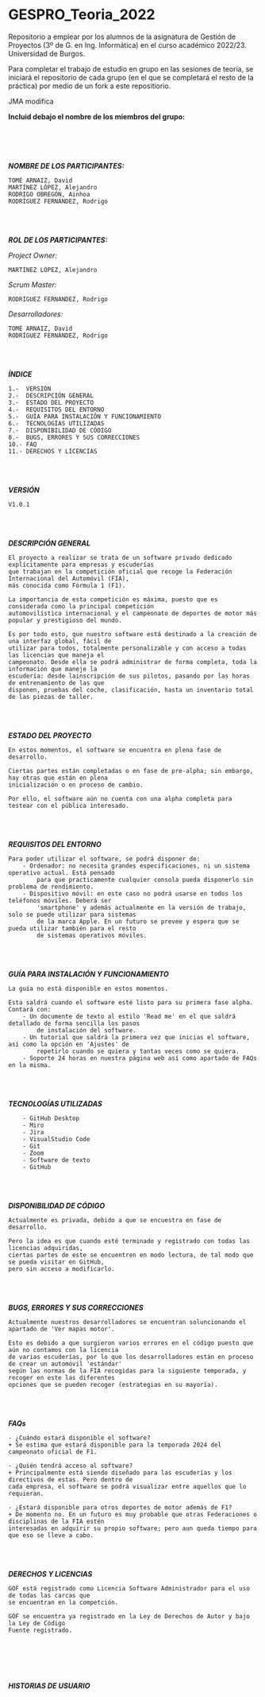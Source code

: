 # GESPRO_Teoria_2022
Repositorio a emplear por los alumnos de la asignatura de Gestión de Proyectos (3º de G. en Ing. Informática) en el curso académico 2022/23. Universidad de Burgos.

Para completar el trabajo de estudio en grupo en las sesiones de teoría, se iniciará el repositorio de cada grupo (en el que se completará el resto de la práctica) por medio de un fork a este repositiorio.


JMA modifica

**Incluid debajo el nombre de los miembros del grupo:**



<br> <br/>
<br> <br/>
***NOMBRE DE LOS PARTICIPANTES:***

```
TOMÉ ARNAIZ, David       
MARTÍNEZ LÓPEZ, Alejandro               
RODRIGO OBREGÓN, Ainhoa        
RODRÍGUEZ FERNÁNDEZ, Rodrigo
```
<br> <br/>

***ROL DE LOS PARTICIPANTES:***

_Project Owner:_
```
MARTÍNEZ LÓPEZ, Alejandro 
```              
_Scrum Master:_
```
RODRÍGUEZ FERNÁNDEZ, Rodrigo
```
_Desarrolladores:_ 
```
TOMÉ ARNAIZ, David       
RODRÍGUEZ FERNÁNDEZ, Rodrigo
```
<br> <br/>

***ÍNDICE***
```
1.-  VERSIÓN
2.-  DESCRIPCIÓN GENERAL
3.-  ESTADO DEL PROYECTO
4.-  REQUISITOS DEL ENTORNO
5.-  GUÍA PARA INSTALACIÓN Y FUNCIONAMIENTO
6.-  TECNOLOGÍAS UTILIZADAS
7.-  DISPONIBILIDAD DE CÓDIGO
8.-  BUGS, ERRORES Y SUS CORRECCIONES
10.- FAQ
11.- DERECHOS Y LICENCIAS
```
<br> <br/>

***VERSIÓN***
```
V1.0.1
```
<br> <br/>

***DESCRIPCIÓN GENERAL***
```
El proyecto a realizar se trata de un software privado dedicado explícitamente para empresas y escuderías
que trabajan en la competición oficial que recoge la Federación Internacional del Automóvil (FIA), 
más conocida como Fórmula 1 (F1).

La importancia de esta competición es máxima, puesto que es considerada como la principal competición 
automovilística internacional y el campeonato de deportes de motor más popular y prestigioso del mundo.

Es por todo esto, que nuestro software está destinado a la creación de una interfaz global, fácil de 
utilizar para todos, totalmente personalizable y con acceso a todas las licencias que maneja el 
campeonato. Desde ella se podrá administrar de forma completa, toda la información que maneje la 
escudería: desde lainscripción de sus pilotos, pasando por las horas de entrenamiento de las que 
disponen, pruebas del coche, clasificación, hasta un inventario total de las piezas de taller.
```
<br> <br/>

***ESTADO DEL PROYECTO***
```
En estos momentos, el software se encuentra en plena fase de desarrollo.

Ciertas partes están completadas o en fase de pre-alpha; sin embargo, hay otras que están en plena 
inicialización o en proceso de cambio.

Por ello, el software aún no cuenta con una alpha completa para testear con el pública interesado.
```
<br> <br/>

***REQUISITOS DEL ENTORNO***
```
Para poder utilizar el software, se podrá disponer de:
    - Ordenador: no necesita grandes especificaciones, ni un sistema operativo actual. Está pensado 
        para que practicamente cualquier consola pueda disponerlo sin problema de rendimiento.
    - Dispositivo móvil: en este caso no podrá usarse en todos los teléfonos móviles. Deberá ser 
        'smartphone' y además actualmente en la versión de trabajo, solo se puede utilizar para sistemas
        de la marca Apple. En un futuro se prevee y espera que se pueda utilizar también para el resto 
        de sistemas operativos móviles.
```
<br> <br/>

***GUÍA PARA INSTALACIÓN Y FUNCIONAMIENTO***
```
La guía no está disponible en estos momentos.

Esta saldrá cuando el software esté listo para su primera fase alpha. Contará con:
    - Un documente de texto al estilo 'Read me' en el que saldrá detallado de forma sencilla los pasos 
        de instalación del software. 
    - Un tutorial que saldrá la primera vez que inicias el software, así como la opción en 'Ajustes' de 
        repetirlo cuando se quiera y tantas veces como se quiera.
    - Soporte 24 horas en nuestra página web así como apartado de FAQs en la misma.
```
<br> <br/>

***TECNOLOGÍAS UTILIZADAS***
```
    - GitHub Desktop
    - Miro
    - Jira
    - VisualStudio Code
    - Git
    - Zoom
    - Software de texto
    - GitHub
```
<br> <br/>

***DISPONIBILIDAD DE CÓDIGO***
```
Actualmente es privada, debido a que se encuestra en fase de desarrollo.

Pero la idea es que cuando esté terminado y registrado con todas las licencias adquiridas, 
ciertas partes de este se encuentren en modo lectura, de tal modo que se pueda visitar en GitHub, 
pero sin acceso a modificarlo.
```
<br> <br/>

***BUGS, ERRORES Y SUS CORRECCIONES***
```
Actualmente nuestros desarrolladores se encuentran soluncionando el apartado de 'Ver mapas motor'.

Esto es debido a que surgieron varios errores en el código puesto que aún no contamos con la licencia 
de varias escuderías, por lo que los desarrolladores están en proceso de crear un automóvil 'estándar'
según las normas de la FIA recogidas para la siguiente temporada, y recoger en este las diferentes 
opciones que se pueden recoger (estrategias en su mayoría).
```
<br> <br/>

***FAQs***
```
- ¿Cuándo estará disponible el software?
+ Se estima que estará disponible para la temporada 2024 del campeonato oficial de F1.

- ¿Quién tendrá acceso al software?
+ Principalmente está siendo diseñado para las escuderías y los directivos de estas. Pero dentro de 
cada empresa, el software se podrá visualizar entre aquellos que lo requieran.

- ¿Estará disponible para otros deportes de motor además de F1?
+ De momento no. En un futuro es muy probable que otras Federaciones o disciplinas de la FIA estén 
interesadas en adquirir su propio software; pero aun queda tiempo para que eso se lleve a cabo.
```
<br> <br/>

***DERECHOS Y LICENCIAS***
```
GOF está registrado como Licencia Software Administrador para el uso de todas las carcas que 
se encuentran en la competción.

GOF se encuentra ya registrado en la Ley de Derechos de Autor y bajo la Ley de Código 
Fuente registrado.
```
<br> <br/>
<br> <br/>



***HISTORIAS DE USUARIO***


